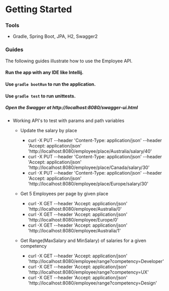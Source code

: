 # Getting Started

### Tools 

* Gradle, Spring Boot, JPA, H2, Swagger2
### Guides
The following guides illustrate how to use the Employee API.

#### Run the app with any IDE like Intellij.
#### Use `gradle bootRun` to run the application.
#### Use `gradle test` to run unittests.
##### Open the Swagger at http://localhost:8080/swagger-ui.html
* Working API's to test with params and path variables
    * Update the salary by place
        * curl -X PUT --header 'Content-Type: application/json' --header 'Accept: application/json' 'http://localhost:8080/employee/place/Australia/salary/40'
        * curl -X PUT --header 'Content-Type: application/json' --header 'Accept: application/json' 'http://localhost:8080/employee/place/Canada/salary/30'
        * curl -X PUT --header 'Content-Type: application/json' --header 'Accept: application/json' 'http://localhost:8080/employee/place/Europe/salary/30'
        
    * Get 5 Employees per page by given place
        * curl -X GET --header 'Accept: application/json' 'http://localhost:8080/employee/Australia/0'
        * curl -X GET --header 'Accept: application/json' 'http://localhost:8080/employee/Europe/0'
        * curl -X GET --header 'Accept: application/json' 'http://localhost:8080/employee/Australia/1'
        
    * Get Range(MaxSalary and MinSalary) of salaries for a given competency
        * curl -X GET --header 'Accept: application/json' 'http://localhost:8080/employee/range?competency=Developer'
        * curl -X GET --header 'Accept: application/json' 'http://localhost:8080/employee/range?competency=UX'
        * curl -X GET --header 'Accept: application/json' 'http://localhost:8080/employee/range?competency=Design'